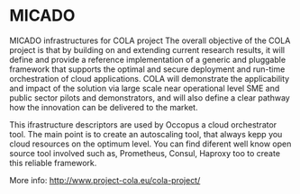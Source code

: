 # MICADO
MICADO infrastructures for COLA project The overall objective of the COLA project is that by building on and extending current research results, it will define and provide a reference implementation of a generic and pluggable framework that supports the optimal and secure deployment and run-time orchestration of cloud applications. COLA will demonstrate the applicability and impact of the solution via large scale near operational level SME and public sector pilots and demonstrators, and will also define a clear pathway how the innovation can be delivered to the market.

This ifrastructure descriptors are used by Occopus a cloud orchestrator tool. The main point is to create an autoscaling tool, that always kepp you cloud resources on the optimum level. You can find diferent well know open source tool involved such as, Prometheus, Consul, Haproxy too to create this reliable framework.

More info: http://www.project-cola.eu/cola-project/

